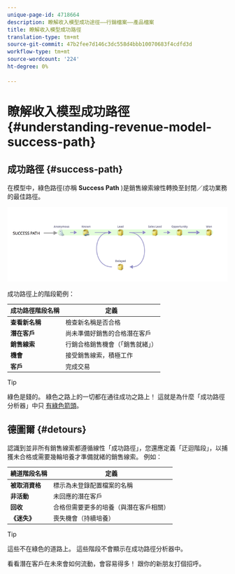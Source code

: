 ```yaml
---
unique-page-id: 4718664
description: 瞭解收入模型成功途徑——行銷檔案——產品檔案
title: 瞭解收入模型成功路徑
translation-type: tm+mt
source-git-commit: 47b2fee7d146c3dc558d4bbb10070683f4cdfd3d
workflow-type: tm+mt
source-wordcount: '224'
ht-degree: 0%

---
```



# 瞭解收入模型成功路徑 {#understanding-revenue-model-success-path}

## 成功路徑 {#success-path}

在模型中，綠色路徑(亦稱 **Success Path** )是銷售線索線性轉換至封閉／成功業務的最佳路徑。

![--](assets/image2015-6-12-17-3a12-3a18.png)

成功路徑上的階段範例：

| **成功路徑階段名稱** | **定義** |
|---|---|
| **查看新名稱** | 檢查新名稱是否合格 |
| **潛在客戶** | 尚未準備好銷售的合格潛在客戶 |
| **銷售線索** | 行銷合格銷售機會（「銷售就緒」） |
| **機會** | 接受銷售線索，積極工作 |
| **客戶** | 完成交易 |

>[!TIP]
>
>綠色是錢的。 綠色之路上的一切都在通往成功之路上！ 這就是為什麼「成功路徑分析器」中只 [有綠色箭頭](using-the-success-path-analyzer.md)。

## 德圖爾 {#detours}

認識到並非所有銷售線索都遵循線性「成功路徑」，您還應定義「迂迴階段」，以捕獲未合格或需要幾輪培養才準備就緒的銷售線索。 例如：

| **繞道階段名稱** | **定義** |
|---|---|
| **被取消資格** | 標示為未登錄配置檔案的名稱 |
| **非活動** | 未回應的潛在客戶 |
| **回收** | 合格但需要更多的培養（與潛在客戶相關） |
| **《迷失》** | 喪失機會（持續培養） |

>[!TIP]
>
>這些不在綠色的道路上。 這些階段不會顯示在成功路徑分析器中。

看看潛在客戶在未來會如何流動，會容易得多！ 跟你的新朋友打個招呼。